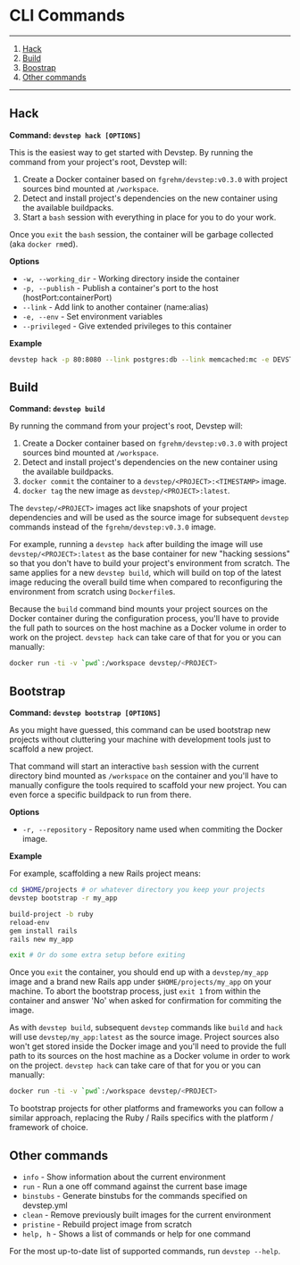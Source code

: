 # CLI Commands
--------------

1. [Hack](#user-content-hack)
1. [Build](#user-content-build)
1. [Boostrap](#user-content-bootstrap)
1. [Other commands](#user-content-other-commands)

--------------

## **Hack**

**Command: `devstep hack [OPTIONS]`**

This is the easiest way to get started with Devstep. By running the command
from your project's root, Devstep will:

1. Create a Docker container based on `fgrehm/devstep:v0.3.0` with project
   sources bind mounted at `/workspace`.
2. Detect and install project's dependencies on the new container using the
   available buildpacks.
3. Start a `bash` session with everything in place for you to do your work.

Once you `exit` the `bash` session, the container will be garbage collected
(aka `docker rm`ed).

**Options**

* `-w, --working_dir` - Working directory inside the container
* `-p, --publish` - Publish a container's port to the host (hostPort:containerPort)
* `--link` - Add link to another container (name:alias)
* `-e, --env` - Set environment variables
* `--privileged` - Give extended privileges to this container

**Example**

```sh
devstep hack -p 80:8080 --link postgres:db --link memcached:mc -e DEVSTEP_BUNDLER_VERSION='1.6.0'
```

## **Build**

**Command: `devstep build`**

By running the command from your project's root, Devstep will:

1. Create a Docker container based on `fgrehm/devstep:v0.3.0` with project
   sources bind mounted at `/workspace`.
2. Detect and install project's dependencies on the new container using the
   available buildpacks.
3. `docker commit` the container to a `devstep/<PROJECT>:<TIMESTAMP>` image.
4. `docker tag` the new image as `devstep/<PROJECT>:latest`.

The `devstep/<PROJECT>` images act like snapshots of your project dependencies
and will be used as the source image for subsequent `devstep` commands instead
of the `fgrehm/devstep:v0.3.0` image.

For example, running a `devstep hack` after building the image will use `devstep/<PROJECT>:latest`
as the base container for new "hacking sessions" so that you don't have to build
your project's environment from scratch. The same applies for a new `devstep build`,
which will build on top of the latest image reducing the overall build time when
compared to reconfiguring the environment from scratch using
`Dockerfile`s.

Because the `build` command bind mounts your project sources on the Docker container
during the configuration process, you'll have to provide the full path to sources
on the host machine as a Docker volume in order to work on the project.
`devstep hack` can take care of that for you or you can manually:

```sh
docker run -ti -v `pwd`:/workspace devstep/<PROJECT>
```

## **Bootstrap**

**Command: `devstep bootstrap [OPTIONS]`**

As you might have guessed, this command can be used bootstrap new projects without
cluttering your machine with development tools just to scaffold a new project.

That command will start an interactive `bash` session with the current directory
bind mounted as `/workspace` on the container and you'll have to manually configure
the tools required to scaffold your new project. You can even force a specific
buildpack to run from there.

**Options**

* `-r, --repository` - Repository name used when commiting the Docker image.

**Example**

For example, scaffolding a new Rails project means:

```sh
cd $HOME/projects # or whatever directory you keep your projects
devstep bootstrap -r my_app

build-project -b ruby
reload-env
gem install rails
rails new my_app

exit # Or do some extra setup before exiting
```

Once you `exit` the container, you should end up with a `devstep/my_app` image
and a brand new Rails app under `$HOME/projects/my_app` on your machine. To
abort the bootstrap process, just `exit 1` from within the container and answer
'No' when asked for confirmation for commiting the image.

As with `devstep build`, subsequent `devstep` commands like `build` and `hack`
will use `devstep/my_app:latest` as the source image. Project sources
also won't get stored inside the Docker image and you'll need to provide the
full path to its sources on the host machine as a Docker volume in order to
work on the project. `devstep hack` can take care of that for you or you can
manually:

```sh
docker run -ti -v `pwd`:/workspace devstep/<PROJECT>
```

To bootstrap projects for other platforms and frameworks you can follow a similar
approach, replacing the Ruby / Rails specifics with the platform / framework
of choice.


## **Other commands**

* `info` - Show information about the current environment
* `run` - Run a one off command against the current base image
* `binstubs` - Generate binstubs for the commands specified on devstep.yml
* `clean` - Remove previously built images for the current environment
* `pristine` - Rebuild project image from scratch
* `help, h` - Shows a list of commands or help for one command

For the most up-to-date list of supported commands, run `devstep --help`.

